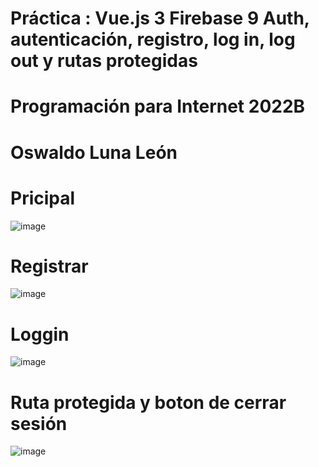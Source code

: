 # Práctica : Vue.js 3 Firebase 9 Auth, autenticación, registro, log in, log out y rutas protegidas
# Programación para Internet 2022B
# Oswaldo Luna León

# Pricipal
![image](https://user-images.githubusercontent.com/111943025/199624372-6f29b37c-2c9b-4033-9e68-8ea7963e02e4.png)

# Registrar
![image](https://user-images.githubusercontent.com/111943025/199624415-4d275af5-ad9d-4e9b-aa07-6d7cefa3e259.png)

# Loggin
![image](https://user-images.githubusercontent.com/111943025/199624440-c6865702-9bae-4efc-9e38-19e8f86a15c0.png)

# Ruta protegida y boton de cerrar sesión
![image](https://user-images.githubusercontent.com/111943025/199624522-347200fd-b822-420f-9da6-2fdf2c1a6b55.png)
